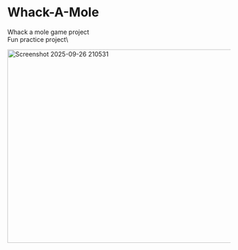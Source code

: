 # Whack-A-Mole
Whack a mole game project\
Fun practice project\

<img width="959" height="437" alt="Screenshot 2025-09-26 210531" src="https://github.com/user-attachments/assets/58d877d1-10cc-4936-8a00-ae5c6f17c51e" />
